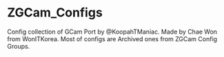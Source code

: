 # ZGCam_Configs
Config collection of GCam Port by @KoopahTManiac. Made by Chae Won from WonITKorea.
Most of configs are Archived ones from ZGCam Config Groups.
